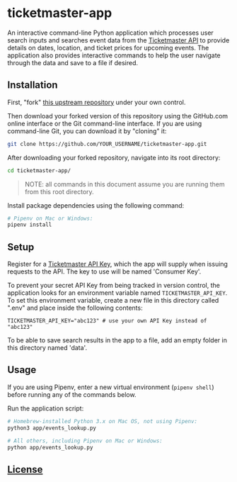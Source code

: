 # ticketmaster-app

An interactive command-line Python application which processes user search inputs and searches event data from the [Ticketmaster API](https://developer.ticketmaster.com/) to provide details on dates, location, and ticket prices for upcoming events. The application also provides interactive commands to help the user navigate through the data and save to a file if desired.

## Installation

First, "fork" [this upstream repository](https://github.com/sishar444/ticketmaster-app.git) under your own control.

Then download your forked version of this repository using the GitHub.com online interface or the Git command-line interface. If you are using command-line Git, you can download it by "cloning" it:

```sh
git clone https://github.com/YOUR_USERNAME/ticketmaster-app.git
```

After downloading your forked repository, navigate into its root directory:

```sh
cd ticketmaster-app/
```

> NOTE: all commands in this document assume you are running them from this root directory.

Install package dependencies using the following command:

```sh
# Pipenv on Mac or Windows:
pipenv install
```

## Setup

Register for a [Ticketmaster API Key](https://developer-acct.ticketmaster.com/user/register), which the app will supply when issuing requests to the API. The key to use will be named 'Consumer Key'.

To prevent your secret API Key from being tracked in version control, the application looks for an environment variable named `TICKETMASTER_API_KEY`. To set this environment variable, create a new file in this directory called ".env" and place inside the following contents:

    TICKETMASTER_API_KEY="abc123" # use your own API Key instead of "abc123"

To be able to save search results in the app to a file, add an empty folder in this directory named 'data'.

## Usage

If you are using Pipenv, enter a new virtual environment (`pipenv shell`) before running any of the commands below.

Run the application script:

```sh
# Homebrew-installed Python 3.x on Mac OS, not using Pipenv:
python3 app/events_lookup.py

# All others, including Pipenv on Mac or Windows:
python app/events_lookup.py
```

## [License](LICENSE.md)

